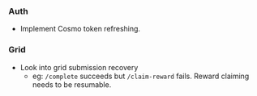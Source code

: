 ### Auth

- Implement Cosmo token refreshing.

### Grid

- Look into grid submission recovery
  - eg: `/complete` succeeds but `/claim-reward` fails. Reward claiming needs to be resumable.
